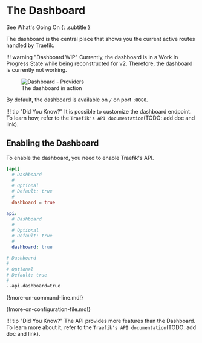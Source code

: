 # The Dashboard

See What's Going On
{: .subtitle }

The dashboard is the central place that shows you the current active routes handled by Traefik. 

!!! warning "Dashboard WIP"
    Currently, the dashboard is in a Work In Progress State while being reconstructed for v2. 
    Therefore, the dashboard is currently not working.

<figure>
    <img src="../../assets/img/webui-dashboard.png" alt="Dashboard - Providers" />
    <figcaption>The dashboard in action</figcaption>
</figure>


By default, the dashboard is available on `/` on port `:8080`.

!!! tip "Did You Know?"
    It is possible to customize the dashboard endpoint. 
    To learn how, refer to the `Traefik's API documentation`(TODO: add doc and link).
    
## Enabling the Dashboard

To enable the dashboard, you need to enable Traefik's API.

```toml tab="File (TOML)"
[api]
  # Dashboard
  #
  # Optional
  # Default: true
  #
  dashboard = true
```

```yaml tab="File (YAML)"
api:
  # Dashboard
  #
  # Optional
  # Default: true
  #
  dashboard: true
```

```bash tab="CLI"
# Dashboard
#
# Optional
# Default: true
#
--api.dashboard=true
```

{!more-on-command-line.md!}

{!more-on-configuration-file.md!}

!!! tip "Did You Know?"
    The API provides more features than the Dashboard. 
    To learn more about it, refer to the `Traefik's API documentation`(TODO: add doc and link).
